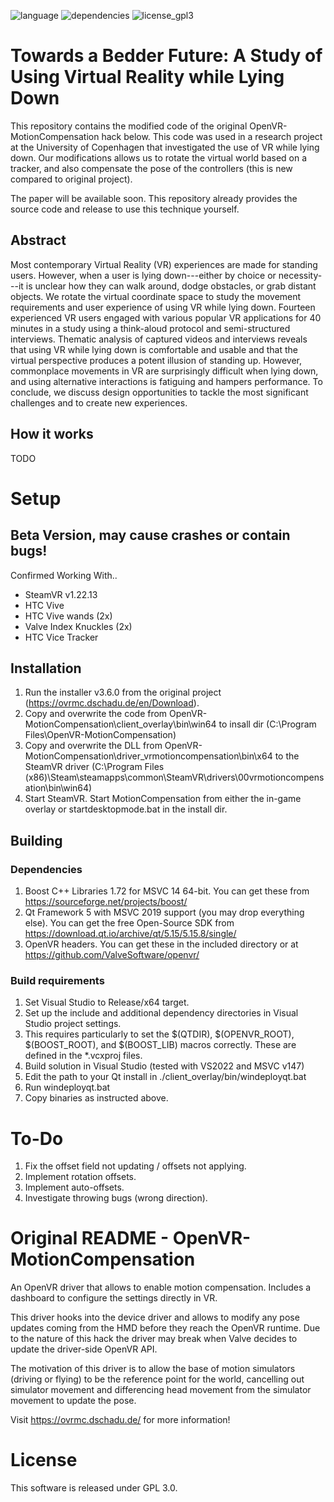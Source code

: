 ![language](https://img.shields.io/badge/Language-C%2B%2B11-green.svg)  ![dependencies](https://img.shields.io/badge/Dependencies-Boost%201.72-green.svg)  ![license_gpl3](https://img.shields.io/badge/License-GPL%203.0-green.svg)

# Towards a Bedder Future: A Study of Using Virtual Reality while Lying Down

This repository contains the modified code of the original OpenVR-MotionCompensation hack below.
This code was used in a research project at the University of Copenhagen that investigated the use of VR while lying down.
Our modifications allows us to rotate the virtual world based on a tracker, and also compensate the pose of the controllers (this is new compared to original project).

The paper will be available soon. This repository already provides the source code and release to use this technique yourself.

## Abstract
Most contemporary Virtual Reality (VR) experiences are made for standing users. However, when a user is lying down---either by choice or necessity---it is unclear how they can walk around, dodge obstacles, or grab distant objects. We rotate the virtual coordinate space to study the movement requirements and user experience of using VR while lying down. Fourteen experienced VR users engaged with various popular VR applications for 40 minutes in a study using a think-aloud protocol and semi-structured interviews. Thematic analysis of captured videos and interviews reveals that using VR while lying down is comfortable and usable and that the virtual perspective produces a potent illusion of standing up. However, commonplace movements in VR are surprisingly difficult when lying down, and using alternative interactions is fatiguing and hampers performance. To conclude, we discuss design opportunities to tackle the most significant challenges and to create new experiences.

## How it works
TODO

# Setup

## Beta Version, may cause crashes or contain bugs!

Confirmed Working With..

- SteamVR v1.22.13
- HTC Vive
- HTC Vive wands (2x)
- Valve Index Knuckles (2x)
- HTC Vice Tracker

## Installation

1. Run the installer v3.6.0 from the original project (https://ovrmc.dschadu.de/en/Download).
2. Copy and overwrite the code from OpenVR-MotionCompensation\client_overlay\bin\win64 to insall dir (C:\Program Files\OpenVR-MotionCompensation)
3. Copy and overwrite the DLL from OpenVR-MotionCompensation\driver_vrmotioncompensation\bin\x64 to the SteamVR driver (C:\Program Files (x86)\Steam\steamapps\common\SteamVR\drivers\00vrmotioncompensation\bin\win64)
4. Start SteamVR. Start MotionCompensation from either the in-game overlay or startdesktopmode.bat in the install dir.

## Building

### Dependencies
1. Boost C++ Libraries 1.72 for MSVC 14 64-bit. You can get these from https://sourceforge.net/projects/boost/
2. Qt Framework 5 with MSVC 2019 support (you may drop everything else). You can get the free Open-Source SDK from https://download.qt.io/archive/qt/5.15/5.15.8/single/
3. OpenVR headers. You can get these in the included directory or at https://github.com/ValveSoftware/openvr/

### Build requirements
1. Set Visual Studio to Release/x64 target.
2. Set up the include and additional dependency directories in Visual Studio project settings. 
3. This requires particularly to set the $(QTDIR), $(OPENVR_ROOT), $(BOOST_ROOT), and $(BOOST_LIB) macros correctly.
These are defined in the *.vcxproj files.
4. Build solution in Visual Studio (tested with VS2022 and MSVC v147)
5. Edit the path to your Qt install in ./client_overlay/bin/windeployqt.bat
6. Run windeployqt.bat
7. Copy binaries as instructed above.

# To-Do

1. Fix the offset field not updating / offsets not applying.
2. Implement rotation offsets.
3. Implement auto-offsets.
4. Investigate throwing bugs (wrong direction).

# Original README - OpenVR-MotionCompensation

An OpenVR driver that allows to enable motion compensation.
Includes a dashboard to configure the settings directly in VR.

This driver hooks into the device driver and allows to modify any pose updates coming from the HMD before they reach the OpenVR runtime. 
Due to the nature of this hack the driver may break when Valve decides to update the driver-side OpenVR API.

The motivation of this driver is to allow the base of motion simulators (driving or flying) to be the reference point for the world, cancelling out simulator movement and differencing head movement from the simulator movement to update the pose.

Visit https://ovrmc.dschadu.de/ for more information!

# License

This software is released under GPL 3.0.
